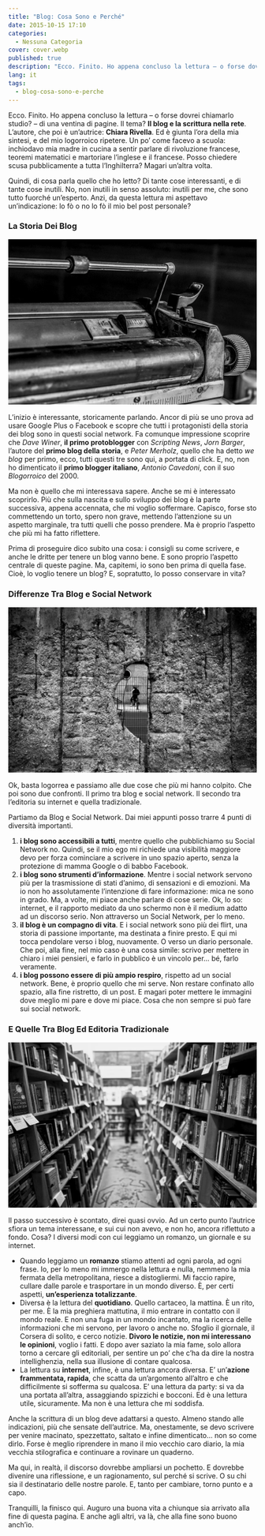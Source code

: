 ```yaml
---
title: "Blog: Cosa Sono e Perché"
date: 2015-10-15 17:10
categories:
  - Nessuna Categoria
cover: cover.webp
published: true
description: "Ecco. Finito. Ho appena concluso la lettura – o forse dovrei chiamarlo studio? – di una ventina di pagine. Il tema? Il blog e la scrittura nella rete. L’autore, che poi è un’autrice: Chiara Rivella. Ed è giunta l’ora della mia sintesi, e del mio logorroico ripetere. Un po’ come facevo a scuola: inchiodavo mia madre in cucina a sentir parlare di rivoluzione francese, teoremi matematici e martoriare l’inglese e il francese. Posso chiedere scusa pubblicamente a tutta l’Inghilterra? Magari un’altra volta."
lang: it
tags:
  - blog-cosa-sono-e-perche
---
```

Ecco. Finito. Ho appena concluso la lettura – o forse dovrei chiamarlo studio? – di una ventina di pagine. Il tema? **Il blog e la scrittura nella rete**. L’autore, che poi è un’autrice: **Chiara Rivella**. Ed è giunta l’ora della mia sintesi, e del mio logorroico ripetere. Un po’ come facevo a scuola: inchiodavo mia madre in cucina a sentir parlare di rivoluzione francese, teoremi matematici e martoriare l’inglese e il francese. Posso chiedere scusa pubblicamente a tutta l’Inghilterra? Magari un’altra volta.

Quindi, di cosa parla quello che ho letto? Di tante cose interessanti, e di tante cose inutili. No, non inutili in senso assoluto: inutili per me, che sono tutto fuorché un’esperto. Anzi, da questa lettura mi aspettavo un’indicazione: lo fò o no lo fò il mio bel post personale?

### La Storia Dei Blog

![Immagine](./storia-dei-blog.webp)

L’inizio è interessante, storicamente parlando. Ancor di più se uno prova ad usare Google Plus o Facebook e scopre che tutti i protagonisti della storia dei blog sono in questi social network. Fa comunque impressione scoprire che _Dave Winer_, **il primo protoblogger** con _Scripting News_, _Jorn Barger_, l’autore del **primo blog della storia**, e _Peter Merholz_, quello che ha detto _we blog_ per primo, ecco, tutti questi tre sono qui, a portata di click. E, no, non ho dimenticato il **primo blogger italiano**, _Antonio Cavedoni_, con il suo _Blogorroico_ del 2000.

Ma non è quello che mi interessava sapere. Anche se mi è interessato scoprirlo. Più che sulla nascita e sullo sviluppo dei blog è la parte successiva, appena accennata, che mi voglio soffermare. Capisco, forse sto commettendo un torto, spero non grave, mettendo l’attenzione su un aspetto marginale, tra tutti quelli che posso prendere. Ma è proprio l’aspetto che più mi ha fatto riflettere.

Prima di proseguire dico subito una cosa: i consigli su come scrivere, e anche le dritte per tenere un blog vanno bene. E sono proprio l’aspetto centrale di queste pagine. Ma, capitemi, io sono ben prima di quella fase. Cioè, lo voglio tenere un blog? E, sopratutto, lo posso conservare in vita?

### Differenze Tra Blog e Social Network

![Immagine](./differenze-social-e-blog.webp)

Ok, basta logorrea e passiamo alle due cose che più mi hanno colpito. Che poi sono due confronti. Il primo tra blog e social network. Il secondo tra l’editoria su internet e quella tradizionale.

Partiamo da Blog e Social Network. Dai miei appunti posso trarre 4 punti di diversità importanti.

  1. **i blog sono accessibili a tutti**, mentre quello che pubblichiamo su Social Network no. Quindi, se il mio ego mi richiede una visibilità maggiore devo per forza cominciare a scrivere in uno spazio aperto, senza la protezione di mamma Google o di babbo Facebook.
  2. **i blog sono strumenti d’informazione**. Mentre i social network servono più per la trasmissione di stati d’animo, di sensazioni e di emozioni. Ma io non ho assolutamente l’intenzione di fare informazione: mica ne sono in grado. Ma, a volte, mi piace anche parlare di cose serie. Ok, lo so: internet, e il rapporto mediato da uno schermo non è il medium adatto ad un discorso serio. Non attraverso un Social Network, per lo meno.
  3. **il blog è un compagno di vita**. E i social network sono più dei flirt, una storia di passione importante, ma destinata a finire presto. E qui mi tocca pendolare verso i blog, nuovamente. O verso un diario personale. Che poi, alla fine, nel mio caso è una cosa simile: scrivo per mettere in chiaro i miei pensieri, e farlo in pubblico è un vincolo per… bé, farlo veramente.
  4. **i blog possono essere di più ampio respiro**, rispetto ad un social network. Bene, è proprio quello che mi serve. Non restare confinato allo spazio, alla fine ristretto, di un post. E magari poter mettere le immagini dove meglio mi pare e dove mi piace. Cosa che non sempre si può fare sui social network.

### E Quelle Tra Blog Ed Editoria Tradizionale

![Immagine](./differenze-editoria-blog.webp)

Il passo successivo è scontato, direi quasi ovvio. Ad un certo punto l’autrice sfiora un tema interessane, e sui cui non avevo, e non ho, ancora riflettuto a fondo. Cosa? I diversi modi con cui leggiamo un romanzo, un giornale e su internet.

  - Quando leggiamo un **romanzo** stiamo attenti ad ogni parola, ad ogni frase. Io, per lo meno mi immergo nella lettura e nulla, nemmeno la mia fermata della metropolitana, riesce a distogliermi. Mi faccio rapire, cullare dalle parole e trasportare in un mondo diverso. È, per certi aspetti, **un’esperienza totalizzante**.
  - Diversa è la lettura del **quotidiano**. Quello cartaceo, la mattina. È un rito, per me. È la mia preghiera mattutina, il mio entrare in contatto con il mondo reale. E non una fuga in un mondo incantato, ma la ricerca delle informazioni che mi servono, per lavoro o anche no. Sfoglio il giornale, il Corsera di solito, e cerco notizie. **Divoro le notizie, non mi interessano le opinioni**, voglio i fatti. E dopo aver saziato la mia fame, solo allora torno a cercare gli editoriali, per sentire un po’ che c’ha da dire la nostra intellighenzia, nella sua illusione di contare qualcosa.
  - La lettura su **internet**, infine, è una lettura ancora diversa. E’ un’**azione frammentata, rapida**, che scatta da un’argomento all’altro e che difficilmente si sofferma su qualcosa. E’ una lettura da party: si va da una portata all’altra, assaggiando spizzichi e bocconi. Ed è una lettura utile, sicuramente. Ma non è una lettura che mi soddisfa.

Anche la scrittura di un blog deve adattarsi a questo. Almeno stando alle indicazioni, più che sensate dell’autrice. Ma, onestamente, se devo scrivere per venire macinato, spezzettato, saltato e infine dimenticato… non so come dirlo. Forse è meglio riprendere in mano il mio vecchio caro diario, la mia vecchia stilografica e continuare a rovinare un quaderno.

Ma qui, in realtà, il discorso dovrebbe ampliarsi un pochetto. E dovrebbe divenire una riflessione, e un ragionamento, sul perché si scrive. O su chi sia il destinatario delle nostre parole. E, tanto per cambiare, torno punto e a capo.

Tranquilli, la finisco qui. Auguro una buona vita a chiunque sia arrivato alla fine di questa pagina. E anche agli altri, va là, che alla fine sono buono anch’io.
